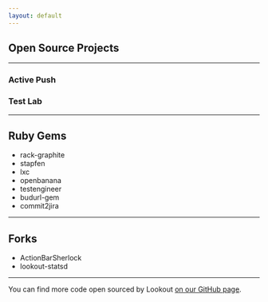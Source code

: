 ```yaml
---
layout: default
---
```



<!-- #humblebrag -->

## Open Source Projects

---

### Active Push


### Test Lab


---

## Ruby Gems

* rack-graphite
* stapfen
* lxc
* openbanana
* testengineer
* budurl-gem
* commit2jira


---

## Forks

* ActionBarSherlock
* lookout-statsd


---

You can find more code open sourced by Lookout [on our GitHub
page](https://github.com/lookout).
